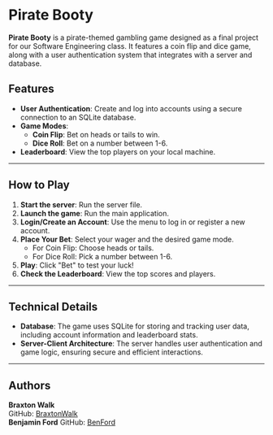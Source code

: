 # Pirate Booty  

**Pirate Booty** is a pirate-themed gambling game designed as a final project for our Software Engineering class. It features a coin flip and dice game, along with a user authentication system that integrates with a server and database.  

## Features  
- **User Authentication**: Create and log into accounts using a secure connection to an SQLite database.  
- **Game Modes**:  
  - **Coin Flip**: Bet on heads or tails to win.  
  - **Dice Roll**: Bet on a number between 1-6.  
- **Leaderboard**: View the top players on your local machine.  

---

## How to Play  

1. **Start the server**: Run the server file.  
2. **Launch the game**: Run the main application.  
3. **Login/Create an Account**: Use the menu to log in or register a new account.  
4. **Place Your Bet**: Select your wager and the desired game mode.  
   - For Coin Flip: Choose heads or tails.  
   - For Dice Roll: Pick a number between 1-6.  
5. **Play**: Click "Bet" to test your luck!  
6. **Check the Leaderboard**: View the top scores and players.  

---

## Technical Details  

- **Database**: The game uses SQLite for storing and tracking user data, including account information and leaderboard stats.  
- **Server-Client Architecture**: The server handles user authentication and game logic, ensuring secure and efficient interactions.  

---

## Authors  

**Braxton Walk**  
GitHub: [BraxtonWalk](https://github.com/BraxtonWalk)  
**Benjamin Ford**
GitHub: [BenFord](https://github.com/ben4ord)
